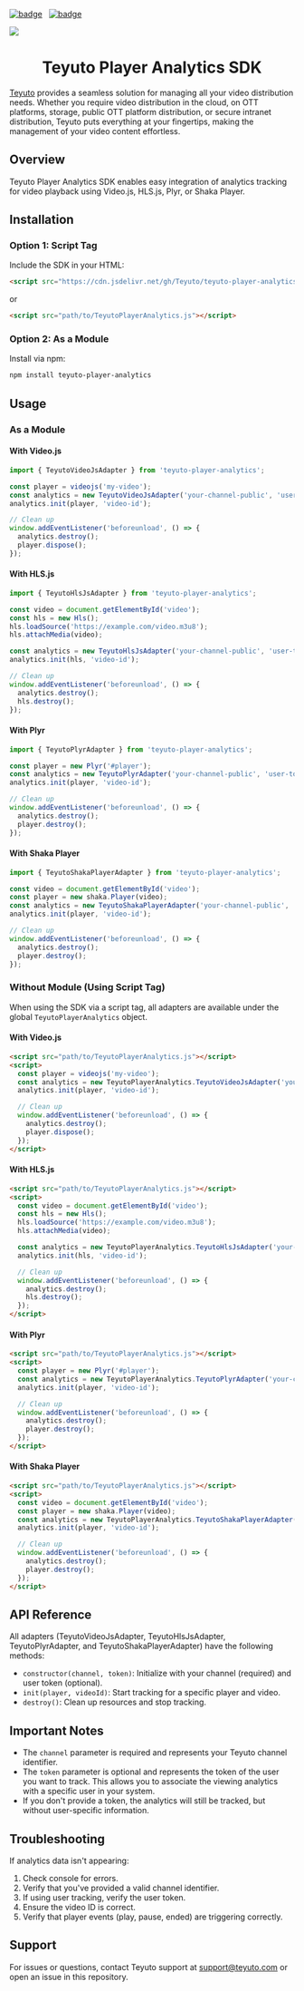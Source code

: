 [![badge](https://img.shields.io/twitter/follow/teyuto?style=social)](https://twitter.com/intent/follow?screen_name=teyuto) &nbsp; [![badge](https://img.shields.io/github/stars/Teyuto/teyuto-player-sdk?style=social)](https://github.com/Teyuto/teyuto-player-sdk)

![](https://github.com/Teyuto/.github/blob/production/assets/img/banner.png?raw=true)

<h1 align="center">Teyuto Player Analytics SDK</h1>

[Teyuto](https://teyuto.com) provides a seamless solution for managing all your video distribution needs. Whether you require video distribution in the cloud, on OTT platforms, storage, public OTT platform distribution, or secure intranet distribution, Teyuto puts everything at your fingertips, making the management of your video content effortless.

## Overview

Teyuto Player Analytics SDK enables easy integration of analytics tracking for video playback using Video.js, HLS.js, Plyr, or Shaka Player.

## Installation

### Option 1: Script Tag

Include the SDK in your HTML:

```html
<script src="https://cdn.jsdelivr.net/gh/Teyuto/teyuto-player-analytics-sdk@production/src/TeyutoPlayerAnalytics.min.js"></script>
```

or

```html
<script src="path/to/TeyutoPlayerAnalytics.js"></script>
```

### Option 2: As a Module

Install via npm:

```bash
npm install teyuto-player-analytics
```

## Usage

### As a Module

#### With Video.js

```javascript
import { TeyutoVideoJsAdapter } from 'teyuto-player-analytics';

const player = videojs('my-video');
const analytics = new TeyutoVideoJsAdapter('your-channel-public', 'user-token');
analytics.init(player, 'video-id');

// Clean up
window.addEventListener('beforeunload', () => {
  analytics.destroy();
  player.dispose();
});
```

#### With HLS.js

```javascript
import { TeyutoHlsJsAdapter } from 'teyuto-player-analytics';

const video = document.getElementById('video');
const hls = new Hls();
hls.loadSource('https://example.com/video.m3u8');
hls.attachMedia(video);

const analytics = new TeyutoHlsJsAdapter('your-channel-public', 'user-token');
analytics.init(hls, 'video-id');

// Clean up
window.addEventListener('beforeunload', () => {
  analytics.destroy();
  hls.destroy();
});
```

#### With Plyr

```javascript
import { TeyutoPlyrAdapter } from 'teyuto-player-analytics';

const player = new Plyr('#player');
const analytics = new TeyutoPlyrAdapter('your-channel-public', 'user-token');
analytics.init(player, 'video-id');

// Clean up
window.addEventListener('beforeunload', () => {
  analytics.destroy();
  player.destroy();
});
```

#### With Shaka Player

```javascript
import { TeyutoShakaPlayerAdapter } from 'teyuto-player-analytics';

const video = document.getElementById('video');
const player = new shaka.Player(video);
const analytics = new TeyutoShakaPlayerAdapter('your-channel-public', 'user-token');
analytics.init(player, 'video-id');

// Clean up
window.addEventListener('beforeunload', () => {
  analytics.destroy();
  player.destroy();
});
```

### Without Module (Using Script Tag)

When using the SDK via a script tag, all adapters are available under the global `TeyutoPlayerAnalytics` object.

#### With Video.js

```html
<script src="path/to/TeyutoPlayerAnalytics.js"></script>
<script>
  const player = videojs('my-video');
  const analytics = new TeyutoPlayerAnalytics.TeyutoVideoJsAdapter('your-channel-public', 'user-token');
  analytics.init(player, 'video-id');

  // Clean up
  window.addEventListener('beforeunload', () => {
    analytics.destroy();
    player.dispose();
  });
</script>
```

#### With HLS.js

```html
<script src="path/to/TeyutoPlayerAnalytics.js"></script>
<script>
  const video = document.getElementById('video');
  const hls = new Hls();
  hls.loadSource('https://example.com/video.m3u8');
  hls.attachMedia(video);

  const analytics = new TeyutoPlayerAnalytics.TeyutoHlsJsAdapter('your-channel-public', 'user-token');
  analytics.init(hls, 'video-id');

  // Clean up
  window.addEventListener('beforeunload', () => {
    analytics.destroy();
    hls.destroy();
  });
</script>
```

#### With Plyr

```html
<script src="path/to/TeyutoPlayerAnalytics.js"></script>
<script>
  const player = new Plyr('#player');
  const analytics = new TeyutoPlayerAnalytics.TeyutoPlyrAdapter('your-channel-public', 'user-token');
  analytics.init(player, 'video-id');

  // Clean up
  window.addEventListener('beforeunload', () => {
    analytics.destroy();
    player.destroy();
  });
</script>
```

#### With Shaka Player

```html
<script src="path/to/TeyutoPlayerAnalytics.js"></script>
<script>
  const video = document.getElementById('video');
  const player = new shaka.Player(video);
  const analytics = new TeyutoPlayerAnalytics.TeyutoShakaPlayerAdapter('your-channel-public', 'user-token');
  analytics.init(player, 'video-id');

  // Clean up
  window.addEventListener('beforeunload', () => {
    analytics.destroy();
    player.destroy();
  });
</script>
```

## API Reference

All adapters (TeyutoVideoJsAdapter, TeyutoHlsJsAdapter, TeyutoPlyrAdapter, and TeyutoShakaPlayerAdapter) have the following methods:

- `constructor(channel, token)`: Initialize with your channel (required) and user token (optional).
- `init(player, videoId)`: Start tracking for a specific player and video.
- `destroy()`: Clean up resources and stop tracking.

## Important Notes

- The `channel` parameter is required and represents your Teyuto channel identifier.
- The `token` parameter is optional and represents the token of the user you want to track. This allows you to associate the viewing analytics with a specific user in your system.
- If you don't provide a token, the analytics will still be tracked, but without user-specific information.

## Troubleshooting

If analytics data isn't appearing:

1. Check console for errors.
2. Verify that you've provided a valid channel identifier.
3. If using user tracking, verify the user token.
4. Ensure the video ID is correct.
5. Verify that player events (play, pause, ended) are triggering correctly.

## Support

For issues or questions, contact Teyuto support at support@teyuto.com or open an issue in this repository.